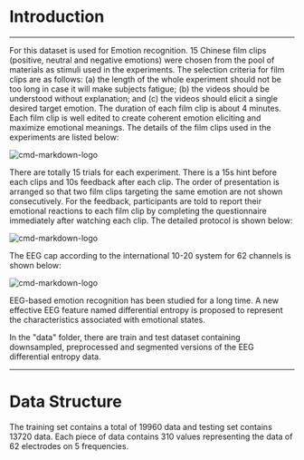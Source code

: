 # Introduction

------
For this dataset is used for Emotion recognition. 15 Chinese film clips (positive, neutral and negative emotions) were chosen from the pool of materials as stimuli used in the experiments. The selection criteria for film clips are as follows: (a) the length of the whole experiment should not be too long in case it will make subjects fatigue; (b) the videos should be understood without explanation; and (c) the videos should elicit a single desired target emotion. The duration of each film clip is about 4 minutes. Each film clip is well edited to create coherent emotion eliciting and maximize emotional meanings. The details of the film clips used in the experiments are listed below:

![cmd-markdown-logo](http://bcmi.sjtu.edu.cn/~seed/img/seed/stimuli_table.png)

There are totally 15 trials for each experiment. There is a 15s hint before each clips and 10s feedback after each clip. The order of presentation is arranged so that two film clips targeting the same emotion are not shown consecutively. For the feedback, participants are told to report their emotional reactions to each film clip by completing the questionnaire immediately after watching each clip. The detailed protocol is shown below:

![cmd-markdown-logo](http://bcmi.sjtu.edu.cn/~seed/img/seed/protocol.png)

The EEG cap according to the international 10-20 system for 62 channels is shown below:

![cmd-markdown-logo](http://bcmi.sjtu.edu.cn/~seed/img/seed-iv/montage.png)

EEG-based emotion recognition has been studied for a long time. A new effective EEG feature named differential entropy is proposed to represent the characteristics associated with emotional states. 

In the "data" folder, there are train and test dataset containing downsampled, preprocessed and segmented versions of the EEG differential entropy data. 

------

# Data Structure

The training set contains a total of 19960 data and testing set contains 13720 data. Each piece of data contains 310 values representing the data of 62 electrodes on 5 frequencies. 
